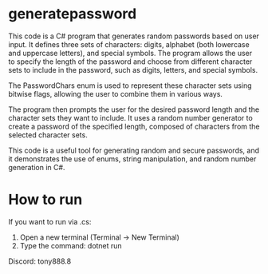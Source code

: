 ﻿# generatepassword
 
This code is a C# program that generates random passwords based on user input. It defines three sets of characters: digits, alphabet (both lowercase and uppercase letters), and special symbols. The program allows the user to specify the length of the password and choose from different character sets to include in the password, such as digits, letters, and special symbols.

The PasswordChars enum is used to represent these character sets using bitwise flags, allowing the user to combine them in various ways.

The program then prompts the user for the desired password length and the character sets they want to include. It uses a random number generator to create a password of the specified length, composed of characters from the selected character sets.

This code is a useful tool for generating random and secure passwords, and it demonstrates the use of enums, string manipulation, and random number generation in C#.

# How to run
If you want to run via .cs:

1. Open a new terminal (Terminal -> New Terminal)
2. Type the command: dotnet run

Discord: tony888.8

